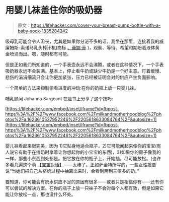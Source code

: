 # 用婴儿袜盖住你的吸奶器

> 原文：<https://lifehacker.com/cover-your-breast-pump-bottle-with-a-baby-sock-1835284242>

吸母乳可能会令人沮丧，尤其是如果你分泌不多的话。我坐在那里，连接着我的威廉姆斯-索诺马乳头榨汁机(商标 [、蒂娜·菲](https://www.amazon.com/Bossypants-Tina-Fey/dp/0316056898?asc_campaign=InlineText&asc_refurl=https://lifehacker.com/cover-your-breast-pump-bottle-with-a-baby-sock-1835284242&asc_source=&tag=kinjalifehackerlink-20) )，观察、等待、希望和期盼着液体黄金喷涌而出。嗯，随时都有可能。



但是正如我们所知道的，一个手表壶永远不会沸腾，或者在这种情况下，一个手表吸奶器永远不会装满。基本上，停止看牛奶或缺少牛奶是一个好主意。盯着缓慢、悲伤的涓涓细流只会让你更加紧张，压力已经被证明会对的供应产生负面影响。

一个简单的方法来抑制偷看进度的冲动:在你的奶瓶上放一只婴儿袜。

哺乳顾问 Johanna Sargeant 在脸书上分享了这个技巧:

 [https://lifehacker.com/embed/inset/iframe?id=fbpost-https%3A%2F%2Fwww.facebook.com%2Fmilkandmotherhoodblog%2Fphotos%2Fa.1623610537952246%2F2205618633084764%2F&autosize=1](https://lifehacker.com/embed/inset/iframe?id=fbpost-https%3A%2F%2Fwww.facebook.com%2Fmilkandmotherhoodblog%2Fphotos%2Fa.1623610537952246%2F2205618633084764%2F&autosize=1) 

婴儿袜看起来很完美，因为 1)它贴身地适合瓶子，2)它可能闻起来像你的宝宝(有人说它有助于在挤奶时拿着让你想起你的小宝宝的东西)，3)如果你的房子像我的一样，那些小东西到处都是。把它放在你的瓶子上，开始抽，尽可能放松。(也许多看几遍这个萌 [【宝宝对话】](https://www.facebook.com/NikiSpryor/videos/10101574620232282/)——太棒了。正如萨金特所写的，一些女性报告说“当她们把自己从挤奶过程中抽离出来时，会看到两到三倍多的奶。”

要知道，你可能会有奶水供应不足的原因有很多——或者只是相信你有——还有你可以尝试的解决方案。在你的瓶子上放一只袜子不会对每个人都有效，但是如果它能让你放松一点，那也没什么坏处。